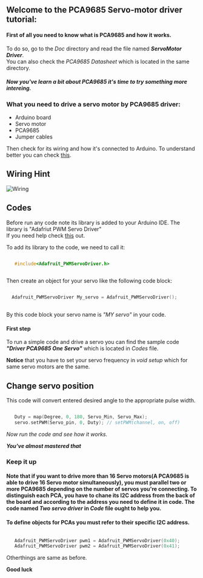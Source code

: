 ## **Welcome to the PCA9685 Servo-motor driver tutorial:**


#### First of all you need to know what is PCA9685 and how it works.   
To do so, go to the _Doc_ directory and read the file named _**ServoMotor Driver**_.  
You can also check the _PCA9685 Datasheet_ which is located in the same directory.   

##### *Now you've learn a bit about PCA9685 it's time to try something more intereing.*  

### What you need to drive a servo motor by PCA9685 driver:
 - Arduino board
 - Servo motor
 - PCA9685
 - Jumper cables

Then check for its wiring and how it's connected to Arduino.
To understand better you can check [this](https://learn.adafruit.com/16-channel-pwm-servo-driver?view=all).

## Wiring Hint
![Wiring](https://s20.picofile.com/file/8447222642/wiring.png)

## Codes
Before run any code note its library is added to your Arduino IDE. The library is "Adafriut PWM Servo Driver"   
If you need help check [this](https://learn.adafruit.com/adafruit-all-about-arduino-libraries-install-use) out. 

To add its library to the code, we need to call it:
```c   

   #include<Adafruit_PWMServoDriver.h>
   
```

Then create an object for your servo like the following code block:
```c   

  Adafruit_PWMServoDriver My_servo = Adafruit_PWMServoDriver();
   
```
By this code block your servo name is _"MY servo"_ in your code.   

#### **First step**
To run a simple code and drive a servo you can find the sample code  _**"Driver PCA9685 One Servo"**_ which is located in _Codes_ file.   

**Notice** that you have to set your servo frequency in _void setup_ which for same servo motors are the same.   

## Change servo position

This code will convert entered desired angle to the appropriate pulse width.
```c   

   Duty = map(Degree, 0, 180, Servo_Min, Servo_Max);
   servo.setPWM(Servo_pin, 0, Duty); // setPWM(channel, on, off)

```

_Now run the code and see how it works._   


_**You've almost mastered that**_   



### **Keep it up**   

#### Note that if you want to drive more than 16 Servo motors(A PCA9685 is able to drive 16 Servo motor simultaneously), you must parallel two or more PCA9685 depending on the number of servos you're connecting. To distinguish each PCA, you have to chane its I2C address from the back of the board and according to the address you need to define it in code. The code named _**Two servo driver**_ in _Code_ file ought to help you.



#### To define objects for PCAs you must refer to their specific I2C address.
```c   

   Adafruit_PWMServoDriver pwm1 = Adafruit_PWMServoDriver(0x40);
   Adafruit_PWMServoDriver pwm2 = Adafruit_PWMServoDriver(0x41);

```

Otherthings are same as before.   

**Good luck**

